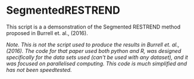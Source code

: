# SegmentedRESTREND

This script is a a demsonstration of the Segmented RESTREND method proposed in Burrell et. al., (2016). 

_Note. This is not the script used to produce the results in Burrell et. al., (2016). The code for that paper used both python and R, was designed specifically for the data sets used (can't be used with any dataset), and it was focused on parallelised computing. This code is much simplified and has not been speedtested._   
